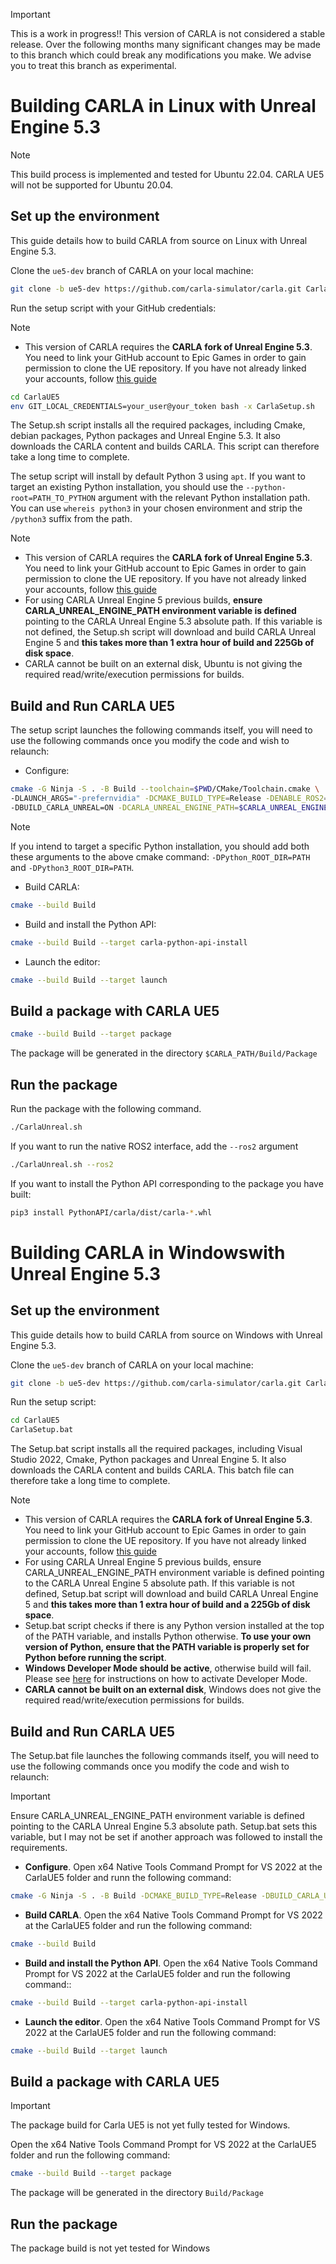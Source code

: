 > [!IMPORTANT]
> This is a work in progress!! This version of CARLA is not considered a stable release. Over the following months many significant changes may be made to this branch which could break any modifications you make. We advise you to treat this branch as experimental.

# Building CARLA in Linux with Unreal Engine 5.3

> [!NOTE]
> This build process is implemented and tested for Ubuntu 22.04. CARLA UE5 will not be supported for Ubuntu 20.04.

## Set up the environment

This guide details how to build CARLA from source on Linux with Unreal Engine 5.3. 

Clone the `ue5-dev` branch of CARLA on your local machine:

```sh
git clone -b ue5-dev https://github.com/carla-simulator/carla.git CarlaUE5
```

Run the setup script with your GitHub credentials:
> [!NOTE]
> * This version of CARLA requires the **CARLA fork of Unreal Engine 5.3**. You need to link your GitHub account to Epic Games in order to gain permission to clone the UE repository. If you have not already linked your accounts, follow [this guide](https://www.unrealengine.com/en-US/ue4-on-github)

```sh
cd CarlaUE5
env GIT_LOCAL_CREDENTIALS=your_user@your_token bash -x CarlaSetup.sh
```

The Setup.sh script installs all the required packages, including Cmake, debian packages, Python packages and Unreal Engine 5.3. It also downloads the CARLA content and builds CARLA. This script can therefore take a long time to complete. 

The setup script will install by default Python 3 using `apt`. If you want to target an existing Python installation, you should use the `--python-root=PATH_TO_PYTHON` argument with the relevant Python installation path. You can use `whereis python3` in your chosen environment and strip the `/python3` suffix from the path. 

> [!NOTE]
> * This version of CARLA requires the **CARLA fork of Unreal Engine 5.3**. You need to link your GitHub account to Epic Games in order to gain permission to clone the UE repository. If you have not already linked your accounts, follow [this guide](https://www.unrealengine.com/en-US/ue4-on-github)
> * For using CARLA Unreal Engine 5 previous builds, **ensure CARLA_UNREAL_ENGINE_PATH environment variable is defined** pointing to the CARLA Unreal Engine 5.3 absolute path. If this variable is not defined, the Setup.sh script will download and build CARLA Unreal Engine 5 and **this takes more than 1 extra hour of build and 225Gb of disk space**.
> * CARLA cannot be built on an external disk, Ubuntu is not giving the required read/write/execution permissions for builds.


## Build and Run CARLA UE5

The setup script launches the following commands itself, you will need to use the following commands once you modify the code and wish to relaunch:

* Configure:

```sh
cmake -G Ninja -S . -B Build --toolchain=$PWD/CMake/Toolchain.cmake \
-DLAUNCH_ARGS="-prefernvidia" -DCMAKE_BUILD_TYPE=Release -DENABLE_ROS2=ON \
-DBUILD_CARLA_UNREAL=ON -DCARLA_UNREAL_ENGINE_PATH=$CARLA_UNREAL_ENGINE_PATH
```

> [!NOTE]
> If you intend to target a specific Python installation, you should add both these arguments to the above cmake command: `-DPython_ROOT_DIR=PATH` and `-DPython3_ROOT_DIR=PATH`.

* Build CARLA:

```sh
cmake --build Build
```

* Build and install the Python API:

```sh
cmake --build Build --target carla-python-api-install
```

* Launch the editor:

```sh
cmake --build Build --target launch
```

## Build a package with CARLA UE5

```sh
cmake --build Build --target package
```

The package will be generated in the directory `$CARLA_PATH/Build/Package`

## Run the package

Run the package with the following command.

```sh
./CarlaUnreal.sh
```

If you want to run the native ROS2 interface, add the `--ros2` argument

```sh
./CarlaUnreal.sh --ros2
```

If you want to install the Python API corresponding to the package you have built:

```sh
pip3 install PythonAPI/carla/dist/carla-*.whl
```

# Building CARLA in Windowswith Unreal Engine 5.3

## Set up the environment

This guide details how to build CARLA from source on Windows with Unreal Engine 5.3. 

Clone the `ue5-dev` branch of CARLA on your local machine:

```sh
git clone -b ue5-dev https://github.com/carla-simulator/carla.git CarlaUE5
```

Run the setup script:

```sh
cd CarlaUE5
CarlaSetup.bat
```

The Setup.bat script installs all the required packages, including Visual Studio 2022, Cmake, Python packages and Unreal Engine 5. It also downloads the CARLA content and builds CARLA. This batch file can therefore take a long time to complete. 

> [!NOTE]
> * This version of CARLA requires the **CARLA fork of Unreal Engine 5.3**. You need to link your GitHub account to Epic Games in order to gain permission to clone the UE repository. If you have not already linked your accounts, follow [this guide](https://www.unrealengine.com/en-US/ue4-on-github)
> * For using CARLA Unreal Engine 5 previous builds, ensure CARLA_UNREAL_ENGINE_PATH environment variable is defined pointing to the CARLA Unreal Engine 5 absolute path. If this variable is not defined, Setup.bat script will download and build CARLA Unreal Engine 5 and **this takes more than 1 extra hour of build and a 225Gb of disk space**.
> * Setup.bat script checks if there is any Python version installed at the top of the PATH variable, and installs Python otherwise. **To use your own version of Python, ensure that the PATH variable is properly set for Python before running the script**.
> * **Windows Developer Mode should be active**, otherwise build will fail. Please see [here](https://learn.microsoft.com/en-us/gaming/game-bar/guide/developer-mode) for instructions on how to activate Developer Mode.
> * **CARLA cannot be built on an external disk**, Windows does not give the required read/write/execution permissions for builds.


## Build and Run CARLA UE5

The Setup.bat file launches the following commands itself, you will need to use the following commands once you modify the code and wish to relaunch:

> [!IMPORTANT]
> Ensure CARLA_UNREAL_ENGINE_PATH environment variable is defined pointing to the CARLA Unreal Engine 5.3 absolute path. Setup.bat sets this variable, but I may not be set if another approach was followed to install the requirements. 

* **Configure**. Open x64 Native Tools Command Prompt for VS 2022 at the CarlaUE5 folder and runn the following command:

```sh
cmake -G Ninja -S . -B Build -DCMAKE_BUILD_TYPE=Release -DBUILD_CARLA_UNREAL=ON -DCARLA_UNREAL_ENGINE_PATH=%CARLA_UNREAL_ENGINE_PATH%
```

* **Build CARLA**. Open the x64 Native Tools Command Prompt for VS 2022 at the CarlaUE5 folder and run the following command:

```sh
cmake --build Build
```

* **Build and install the Python API**. Open the x64 Native Tools Command Prompt for VS 2022 at the CarlaUE5 folder and run the following command::

```sh
cmake --build Build --target carla-python-api-install
```

* **Launch the editor**. Open the x64 Native Tools Command Prompt for VS 2022 at the CarlaUE5 folder and run the following command:

```sh
cmake --build Build --target launch
```

## Build a package with CARLA UE5

> [!IMPORTANT]
> The package build for Carla UE5 is not yet fully tested for Windows.

Open the x64 Native Tools Command Prompt for VS 2022 at the CarlaUE5 folder and run the following command:

```sh
cmake --build Build --target package
```

The package will be generated in the directory `Build/Package`

## Run the package

The package build is not yet tested for Windows
